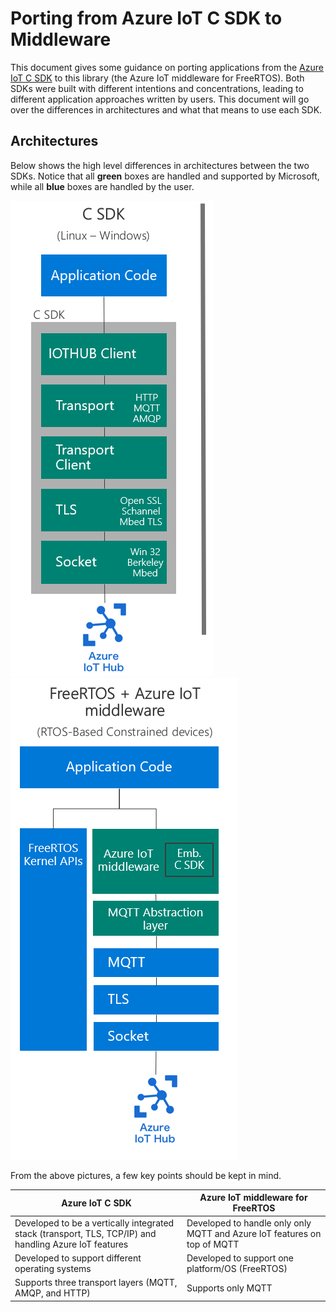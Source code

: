 # Porting from Azure IoT C SDK to Middleware

This document gives some guidance on porting applications from the [Azure IoT C SDK](https://github.com/Azure/azure-iot-sdk-c) to this library (the Azure IoT middleware for FreeRTOS). Both SDKs were built with different intentions and concentrations, leading to different application approaches written by users. This document will go over the differences in architectures and what that means to use each SDK.

## Architectures

Below shows the high level differences in architectures between the two SDKs. Notice that all **green** boxes are handled and supported by Microsoft, while all **blue** boxes are handled by the user.

![img](./resources/tall-v1-arch.png) ![img](./resources/tall-mid-arch.png)

From the above pictures, a few key points should be kept in mind.

| Azure IoT C SDK | Azure IoT middleware for FreeRTOS |
| --------------- | --------------------------------- |
| Developed to be a vertically integrated stack (transport, TLS, TCP/IP) and handling Azure IoT features | Developed to handle only only MQTT and Azure IoT features on top of MQTT |
| Developed to support different operating systems | Developed to support one platform/OS (FreeRTOS) |
| Supports three transport layers (MQTT, AMQP, and HTTP) | Supports only MQTT |

